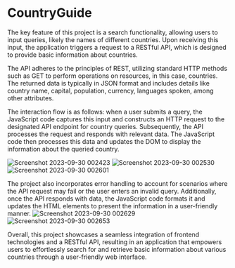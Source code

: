 # CountryGuide


The key feature of this project is a search functionality, allowing users to input queries, likely the names of different countries. Upon receiving this input, the application triggers a request to a RESTful API, which is designed to provide basic information about countries.

The API adheres to the principles of REST, utilizing standard HTTP methods such as GET to perform operations on resources, in this case, countries. The returned data is typically in JSON format and includes details like country name, capital, population, currency, languages spoken, among other attributes.

The interaction flow is as follows: when a user submits a query, the JavaScript code captures this input and constructs an HTTP request to the designated API endpoint for country queries. Subsequently, the API processes the request and responds with relevant data. The JavaScript code then processes this data and updates the DOM to display the information about the queried country.

![Screenshot 2023-09-30 002423](https://github.com/SaumyaTiwari1008/CountryGuide/assets/131397199/5a5d82b5-20aa-4801-9d74-043d279ec930)
![Screenshot 2023-09-30 002530](https://github.com/SaumyaTiwari1008/CountryGuide/assets/131397199/793cad66-ee15-484b-8b95-99a3d865f5e6)
![Screenshot 2023-09-30 002601](https://github.com/SaumyaTiwari1008/CountryGuide/assets/131397199/5787d527-6790-498c-ba94-e42cfd2c4d41)



The project also incorporates error handling to account for scenarios where the API request may fail or the user enters an invalid query. Additionally, once the API responds with data, the JavaScript code formats it and updates the HTML elements to present the information in a user-friendly manner.
![Screenshot 2023-09-30 002629](https://github.com/SaumyaTiwari1008/CountryGuide/assets/131397199/4bf4741e-8434-4feb-a1d4-e3231cc7309b)
![Screenshot 2023-09-30 002653](https://github.com/SaumyaTiwari1008/CountryGuide/assets/131397199/9dd5ddae-a5a7-4495-a4cd-82a536aa9c61)



Overall, this project showcases a seamless integration of frontend technologies and a RESTful API, resulting in an application that empowers users to effortlessly search for and retrieve basic information about various countries through a user-friendly web interface.
